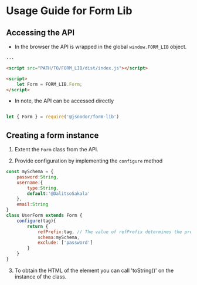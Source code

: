 # Usage Guide for Form Lib

## Accessing the API

- In the browser the API is wrapped in the global `window.FORM_LIB` object.

```html
...

<script src="PATH/TO/FORM_LIB/dist/index.js"></script>

<script>
    let Form = FORM_LIB.Form;
</script>

```

- In note, the API can be accessed directly

```js

let { Form } = require('@jsnodor/form-lib')

```

## Creating a form instance

1. Extent the `Form` class from the API.

2. Provide configuration by implementing the `configure` method

```js
const mySchema = {
    password:String,
    username:{
        type:String,
        default:'@DalitsoSakala'
    },
    email:String
}
class UserForm extends Form {
    configure(tag){
        return {
            refPrefix:tag, // The value of refPrefix determines the prefix in front of the form id and also each field's if
            schema:mySchema,
            exclude: ['password']
        }
    }
}

```

3. To obtain the HTML of the element you can call 'toString()' on the instance of the class.

